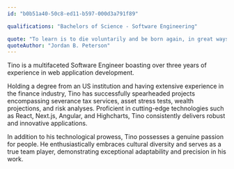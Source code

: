 ```yaml
---
id: "b0b51a40-50c8-ed11-b597-000d3a791f89"

qualifications: "Bachelors of Science - Software Engineering"

quote: "To learn is to die voluntarily and be born again, in great ways and small."
quoteAuthor: "Jordan B. Peterson"
---
```


Tino is a multifaceted Software Engineer boasting over three years of experience in web application development.

Holding a degree from an US institution and having extensive experience in the finance industry, Tino has successfully spearheaded projects encompassing severance tax services, asset stress tests, wealth projections, and risk analyses. Proficient in cutting-edge technologies such as React, Next.js, Angular, and Highcharts, Tino consistently delivers robust and innovative applications.

In addition to his technological prowess, Tino possesses a genuine passion for people. He enthusiastically embraces cultural diversity and serves as a true team player, demonstrating exceptional adaptability and precision in his work.

